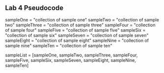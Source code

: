 ## Lab 4 Pseudocode


sampleOne = "collection of sample one"
sampleTwo = "collection of sample two"
sampleThree = "collection of sample three"
sampleFour = "collection of sample four"
sampleFive = "collection of sample five"
sampleSix = "collection of sample six"
sampleSeven = "collection of sample seven"
sampleEight = "collection of sample eight"
sampleNine = "collection of sample nine"
sampleTen = "collection of sample ten"
    
sampleList = [sampleOne, sampleTwo, sampleThree, sampleFour, sampleFive, sampleSix, sampleSeven, sampleEight, sampleNine, sampleTen]

